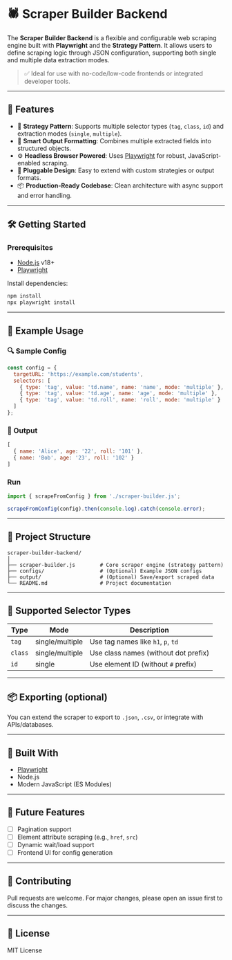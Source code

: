 # 🕷️ Scraper Builder Backend

The **Scraper Builder Backend** is a flexible and configurable web scraping engine built with **Playwright** and the **Strategy Pattern**. It allows users to define scraping logic through JSON configuration, supporting both single and multiple data extraction modes.

> ✅ Ideal for use with no-code/low-code frontends or integrated developer tools.

---

## 🚀 Features

* 🔧 **Strategy Pattern**: Supports multiple selector types (`tag`, `class`, `id`) and extraction modes (`single`, `multiple`).
* 🧠 **Smart Output Formatting**: Combines multiple extracted fields into structured objects.
* ⚙️ **Headless Browser Powered**: Uses [Playwright](https://playwright.dev/) for robust, JavaScript-enabled scraping.
* 🧩 **Pluggable Design**: Easy to extend with custom strategies or output formats.
* 📦 **Production-Ready Codebase**: Clean architecture with async support and error handling.

---

## 🛠️ Getting Started

### Prerequisites

* [Node.js](https://nodejs.org/en/) v18+
* [Playwright](https://playwright.dev/)

Install dependencies:

```bash
npm install
npx playwright install
```

---

## 🧪 Example Usage

### 🔍 Sample Config

```js
const config = {
  targetURL: 'https://example.com/students',
  selectors: [
    { type: 'tag', value: 'td.name', name: 'name', mode: 'multiple' },
    { type: 'tag', value: 'td.age', name: 'age', mode: 'multiple' },
    { type: 'tag', value: 'td.roll', name: 'roll', mode: 'multiple' }
  ]
};
```

### 🧾 Output

```js
[
  { name: 'Alice', age: '22', roll: '101' },
  { name: 'Bob', age: '23', roll: '102' }
]
```

### Run

```js
import { scrapeFromConfig } from './scraper-builder.js';

scrapeFromConfig(config).then(console.log).catch(console.error);
```

---

## 📁 Project Structure

```
scraper-builder-backend/
│
├── scraper-builder.js        # Core scraper engine (strategy pattern)
├── configs/                  # (Optional) Example JSON configs
├── output/                   # (Optional) Save/export scraped data
└── README.md                 # Project documentation
```

---

## 📌 Supported Selector Types

| Type    | Mode            | Description                          |
| ------- | --------------- | ------------------------------------ |
| `tag`   | single/multiple | Use tag names like `h1`, `p`, `td`   |
| `class` | single/multiple | Use class names (without dot prefix) |
| `id`    | single          | Use element ID (without `#` prefix)  |

---

## 📦 Exporting (optional)

You can extend the scraper to export to `.json`, `.csv`, or integrate with APIs/databases.

---

## 🧱 Built With

* [Playwright](https://playwright.dev/)
* Node.js
* Modern JavaScript (ES Modules)

---

## 🧩 Future Features

* [ ] Pagination support
* [ ] Element attribute scraping (e.g., `href`, `src`)
* [ ] Dynamic wait/load support
* [ ] Frontend UI for config generation

---

## 🤝 Contributing

Pull requests are welcome. For major changes, please open an issue first to discuss the changes.

---

## 📄 License

MIT License

